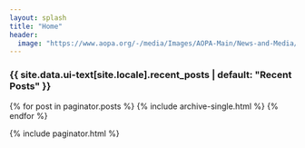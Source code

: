 ```yaml
---
layout: splash
title: "Home"
header:
  image: "https://www.aopa.org/-/media/Images/AOPA-Main/News-and-Media/2019/July/0709_Sweeps_RV_10.jpg"
---
```

<h3 class="archive__subtitle">{{ site.data.ui-text[site.locale].recent_posts | default: "Recent Posts" }}</h3>

{% for post in paginator.posts %}
  {% include archive-single.html %}
{% endfor %}

{% include paginator.html %}
